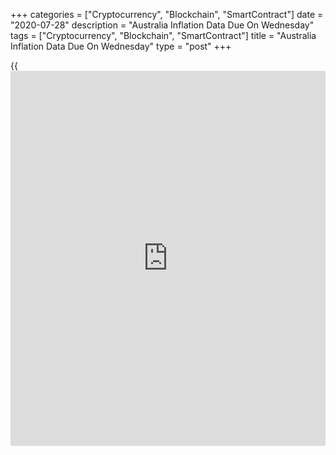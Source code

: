 +++
categories = ["Cryptocurrency", "Blockchain", "SmartContract"]
date = "2020-07-28"
description = "Australia Inflation Data Due On Wednesday"
tags = ["Cryptocurrency", "Blockchain", "SmartContract"]
title = "Australia Inflation Data Due On Wednesday"
type = "post"
+++

{{<iframe id="large-banner" src="https://www.bounty.group/#slide=26.0" width="100%" height="600" scrolling="no" style="border: 0px solid rgb(216, 221, 230); border-radius: 3px;">}}

Australia will on Wednesday release Q2 numbers for consumer prices,
highlighting a busy day for Asia-Pacific economic activity.

Inflation is expected to sink 2.0 percent on quarter and 0.4 percent on
year after rising 0.3 percent on quarter and 2.2 percent on year in the
three months prior. The Reserve Bank of Australia's trimmed mean is
expected to add 0.1 percent on quarter and 1.4 percent on year, while
the weighted median is expected to gain 0.1 percent on quarter and 1.2
percent on year.

Taiwan will provide July results for its consumer confidence index; in
June, the index score was 68.77.

Singapore will see June figures for import and export prices and
producer prices, as well as Q2 numbers for unemployment. In May, export
prices were down 10.0 percent on year, while import prices sank 12.7
percent and producer prices tumbled 14.4 percent. The jobless rate in Q1
was 2.4 percent.

Thailand will release June numbers for industrial production; in May,
output plummeted 23.9 percent on year.

Hong Kong will provide an advance estimate for Q2 GDP; in the three
months prior, GDP sank 5.3 percent on quarter and 8.9 percent on year.

For comments and feedback [contact](https://www.playgroundfx.com/contact/): editorial@rtt[news](https://www.letsplayfx.com/blog/forex-news-website/).com

[Economic News][1]

 **What parts of the world are seeing the best (and worst) economic
performances lately? Click[here][2] to check out our [Econ Scorecard][2]
and find out! See up-to-the-moment [ranking](https://www.playgroundfx.com/blog/crypto-exchange-ranking/)s for the best and worst
performers in [GDP][3], [unemployment rate][4], [inflation][5] and much
more.**

   1. www.rtt[news](https://www.letsplayfx.com/blog/forex-news-website/).com/Content/EconomicNews.aspx
   2. www.rtt[news](https://www.letsplayfx.com/blog/forex-news-website/).com/economic-scorecard/world-rank/unemployment-rate/highest-performance.aspx
   3. www.rtt[news](https://www.letsplayfx.com/blog/forex-news-website/).com/economic-scorecard/world-rank/GDP/highest-performance.aspx
   4. www.rtt[news](https://www.letsplayfx.com/blog/forex-news-website/).com/economic-scorecard/world-rank/unemployment-rate/lowest-performance.aspx
   5. www.rtt[news](https://www.letsplayfx.com/blog/forex-news-website/).com/economic-scorecard/world-rank/CPI/highest-performance.aspx